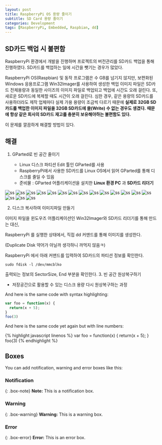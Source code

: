 ```yaml
---
layout: post
title: RaspberryPi OS 용량 줄이기
subtitle: SD Card 용량 줄이기
categories: Development
tags: [RaspberryPi, Embedded, Raspbian, dd]
---
```

## SD카드 백업 시 불편함
RaspberryPi 환경에서 개발을 진행하며 프로젝트의 버전관리를 SD카드 백업을 통해 진행하였다. SD카드를 백업하는 일에 시간을 뺏기는 경우가 많았다.

RaspberryPi OS(Raspbian) 및 동작 프로그램은 수 GB를 넘기지 않지만,
보편화된 Windows 응용프로그램 Win32Imager를 사용하여 생성한 백업 이미지 파일은 SD카드 전체용량과 동일한 사이즈의 이미지 파일로 백업되고 백업에 시간도 오래 걸린다. 또, 새로운 SD카드에 복제할 때도 시간이 오래 걸린다.
심한 경우, 같은 용량의 SD카드를 사용하더라도 제작 업체마다 실제 가용 용량이 조금씩 다르기 때문에 **실제로 32GB SD카드를 백업한 이미지 파일을 32GB SD카드에 쓸(Write) 수 없는 경우도 생겼다.**
**때문에 항상 같은 회사의 SD카드 재고를 충분히 보유해야하는 불편함도 있다.**

이 문제를 깔끔하게 해결할 방법이 있다.

## 해결

1. GParted로 빈 공간 줄이기

   * Linux 디스크 파티션 Edit 툴인 GParted를 사용
   * RaspberryPi에서 사용한 SD카드를 Linux OS에서 읽어 GParted를 통해 디스크를 줄일 수 있음
   * 준비물 : GParted 어플리케이션을 설치한 **Linux 환경 PC** 과 **SD카드 리더기**

![ss](../_post_images/00.png)
![ss](../_post_images/01.png)
![ss](../_post_images/02.png)
![ss](../_post_images/03.png)
![ss](../_post_images/04.png)
![ss](../_post_images/05.png)
![ss](../_post_images/06.png)
![ss](../_post_images/07.png)
![ss](../_post_images/08.png)
![ss](../_post_images/09.png)
![ss](../_post_images/10.png)
![ss](../_post_images/11.png)
![ss](../_post_images/12.png)
![ss](../_post_images/13.png)
![ss](../_post_images/20.png)
![ss](../_post_images/21.png)
![ss](../_post_images/22.png)


2. 디스크 복사하여 이미지파일 만들기

이미지 파일을 윈도우즈 어플리케이션인 Win32Imager와 SD카드 리더기를 통해 만드는 대신,

RaspberryPi 를 실행한 상태에서, 직접 dd 커맨드를 통해 이미지를 생성한다.

(Duplicate Disk 약어가 아닐까 생각하니 까먹지 않음ㅋ)

RaspberryPi 에서 아래 커맨드를 입력하여 SD카드의 파티션 정보를 확인한다.

~~~
sudo fdisk -l /dev/mmcblko
~~~




출력되는 정보의 SectorSize, End 부분을 확인한다.
3. 빈 공간 원상복구하기
* 저장공간으로 활용할 수 있는 디스크 용량 다시 원상복구하는 과정


And here is the same code with syntax highlighting:

```javascript
var foo = function(x) {
  return(x + 5);
}
foo(3)
```

And here is the same code yet again but with line numbers:

{% highlight javascript linenos %}
var foo = function(x) {
  return(x + 5);
}
foo(3)
{% endhighlight %}

## Boxes
You can add notification, warning and error boxes like this:

### Notification

{: .box-note}
**Note:** This is a notification box.

### Warning

{: .box-warning}
**Warning:** This is a warning box.

### Error

{: .box-error}
**Error:** This is an error box.
